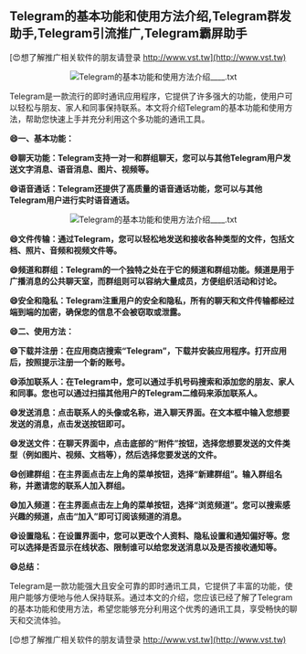 ## **Telegram的基本功能和使用方法介绍,Telegram群发助手,Telegram引流推广,Telegram霸屏助手**

[😍想了解推广相关软件的朋友请登录 http://www.vst.tw](http://www.vst.tw)

 <center><img src="https://vst.tw/MP4/tuiguang/png/8.png" alt="Telegram的基本功能和使用方法介绍____.txt"></center>

Telegram是一款流行的即时通讯应用程序，它提供了许多强大的功能，使用户可以轻松与朋友、家人和同事保持联系。本文将介绍Telegram的基本功能和使用方法，帮助您快速上手并充分利用这个多功能的通讯工具。

**😄一、基本功能：**

**😄聊天功能：Telegram支持一对一和群组聊天，您可以与其他Telegram用户发送文字消息、语音消息、图片、视频等。**

**😄语音通话：Telegram还提供了高质量的语音通话功能，您可以与其他Telegram用户进行实时语音通话。**

 <center><img src="https://vst.tw/MP4/tuiguang/png/6.png" alt="Telegram的基本功能和使用方法介绍____.txt"></center>

**😄文件传输：通过Telegram，您可以轻松地发送和接收各种类型的文件，包括文档、照片、音频和视频文件等。**

**😄频道和群组：Telegram的一个独特之处在于它的频道和群组功能。频道是用于广播消息的公共聊天室，而群组则可以容纳大量成员，方便组织活动和讨论。**

**😄安全和隐私：Telegram注重用户的安全和隐私，所有的聊天和文件传输都经过端到端的加密，确保您的信息不会被窃取或泄露。**

**😄二、使用方法：**

**😄下载并注册：在应用商店搜索“Telegram”，下载并安装应用程序。打开应用后，按照提示注册一个新的账号。**

**😄添加联系人：在Telegram中，您可以通过手机号码搜索和添加您的朋友、家人和同事。您也可以通过扫描其他用户的Telegram二维码来添加联系人。**

**😄发送消息：点击联系人的头像或名称，进入聊天界面。在文本框中输入您想要发送的消息，点击发送按钮即可。**

**😄发送文件：在聊天界面中，点击底部的“附件”按钮，选择您想要发送的文件类型（例如图片、视频、文档等），然后选择您要发送的文件。**

**😄创建群组：在主界面点击左上角的菜单按钮，选择“新建群组”。输入群组名称，并邀请您的联系人加入群组。**

**😄加入频道：在主界面点击左上角的菜单按钮，选择“浏览频道”。您可以搜索感兴趣的频道，点击“加入”即可订阅该频道的消息。**

**😄设置隐私：在设置界面中，您可以更改个人资料、隐私设置和通知偏好等。您可以选择是否显示在线状态、限制谁可以给您发送消息以及是否接收通知等。**

**😄总结：**

Telegram是一款功能强大且安全可靠的即时通讯工具，它提供了丰富的功能，使用户能够方便地与他人保持联系。通过本文的介绍，您应该已经了解了Telegram的基本功能和使用方法，希望您能够充分利用这个优秀的通讯工具，享受畅快的聊天和交流体验。

[😍想了解推广相关软件的朋友请登录 http://www.vst.tw](http://www.vst.tw)




